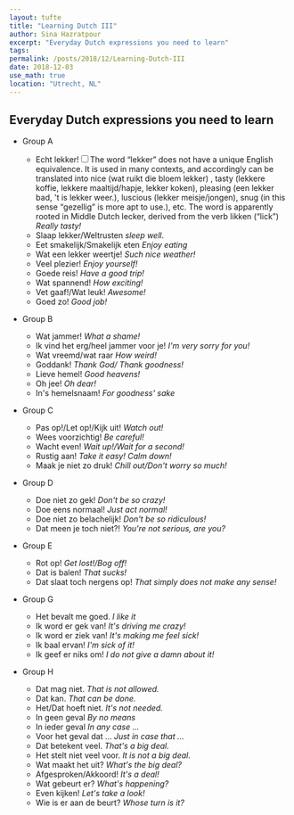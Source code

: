 ```yaml
---
layout: tufte
title: "Learning Dutch III"
author: Sina Hazratpour
excerpt: "Everyday Dutch expressions you need to learn"
tags:
permalink: /posts/2018/12/Learning-Dutch-III
date: 2018-12-03
use_math: true
location: "Utrecht, NL"
---
```




## Everyday Dutch expressions you need to learn

* Group A
    * Echt lekker!<label for="sn-lekker" class="margin-toggle sidenote-number"></label><input type="checkbox" id="sn-lekker" class="margin-toggle"/><span class="sidenote">The word <q>lekker</q> does not have a unique English equivalence. It is used in many contexts, and accordingly can be translated into nice (wat ruikt die bloem lekker) , tasty (lekkere koffie, lekkere maaltijd/hapje, lekker koken), pleasing (een lekker bad, 't is lekker weer.), luscious (lekker meisje/jongen), snug (in this sense <q>gezellig</q> is more apt to use.), etc. The word is apparently rooted in Middle Dutch lecker, derived from the verb likken (<q>lick</q>)</span>  _Really tasty!_ 
    * Slaap lekker/Weltrusten  _sleep well_. 
    * Eet smakelijk/Smakelijk eten _Enjoy eating_ 
    * Wat een lekker weertje! _Such nice weather!_ 
    * Veel plezier!  _Enjoy yourself!_
    * Goede reis!  _Have a good trip!_
    * Wat spannend!  _How exciting!_ 
    * Vet gaaf!/Wat leuk!  _Awesome!_   
    * Goed zo!  _Good job!_

* Group B 
    + Wat jammer! _What a shame!_
    + Ik vind het erg/heel jammer voor je! _I'm very sorry for you!_
    + Wat vreemd/wat raar _How weird!_
    + Goddank! _Thank God/ Thank goodness!_
    + Lieve hemel! _Good heavens!_
    + Oh jee! _Oh dear!_
    + In's hemelsnaam! _For goodness' sake_
 
* Group C
   + Pas op!/Let op!/Kijk uit! _Watch out!_
   + Wees voorzichtig! _Be careful!_
   + Wacht even! _Wait up!/Wait for a second!_
   + Rustig aan! _Take it easy! Calm down!_
   + Maak je niet zo druk! _Chill out/Don't worry so much!_  
 
* Group D
   + Doe niet zo gek!  _Don't be so crazy!_
   + Doe eens normaal!  _Just act normal!_
   + Doe niet zo belachelijk!  _Don't be so ridiculous!_
   + Dat meen je toch niet?!  _You're not serious, are you?_

* Group E 
   + Rot op!  _Get lost!/Bog off!_
   + Dat is balen!  _That sucks!_
   + Dat slaat toch nergens op!  _That simply does not make any sense!_

* Group G
   + Het bevalt me goed.  _I like it_
   + Ik word er gek van!  _It's driving me crazy!_
   + Ik word er ziek van!  _It's making me feel sick!_
   + Ik baal ervan!  _I'm sick of it!_  
   + Ik geef er niks om!  _I do not give a damn about it!_

* Group H
    + Dat mag niet.  _That is not allowed._
    + Dat kan.  _That can be done._
    + Het/Dat hoeft niet.  _It's not needed._
    + In geen geval  _By no means_
    + In ieder geval  _In any case ..._
    + Voor het geval dat ...  _Just in case that ..._
    + Dat betekent veel.  _That's a big deal._
    + Het stelt niet veel voor.  _It is not a big deal._
    + Wat maakt het uit?  _What's the big deal?_
    + Afgesproken/Akkoord!  _It's a deal!_
    + Wat gebeurt er?  _What's happening?_
    + Even kijken!  _Let's take a look!_
    + Wie is er aan de beurt?  _Whose turn is it?_





<!--
 <label for="sn-Alledaagse-taalvragen" class="margin-toggle sidenote-number"></label><input type="checkbox" id="sn-Alledaagse-taalvragen" class="margin-toggle"/><span class="sidenote"> Where in the world do people speak Dutch? What does my family name mean? How many dialects do exist? Why are we so annoyed by _dt_ errors? Why are many people annoyed by this? How do new words arise?, Can you name your child as you wish?
</span>
-->
 

